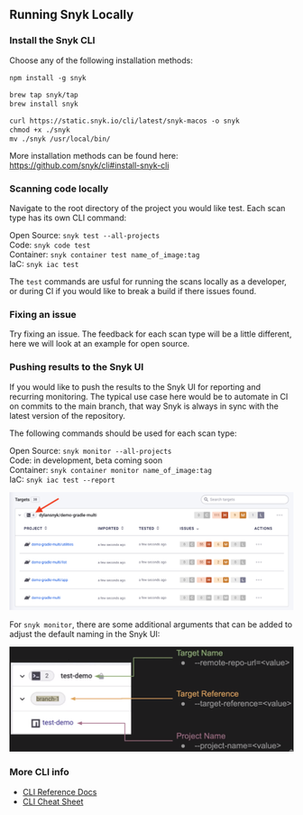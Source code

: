 ## Running Snyk Locally



### Install the Snyk CLI
Choose any of the following installation methods:
```
npm install -g snyk
```
```
brew tap snyk/tap
brew install snyk
```
```
curl https://static.snyk.io/cli/latest/snyk-macos -o snyk
chmod +x ./snyk
mv ./snyk /usr/local/bin/
```
More installation methods can be found here: https://github.com/snyk/cli#install-snyk-cli

### Scanning code locally

Navigate to the root directory of the project you would like test. Each scan type has its own CLI command:

Open Source: `snyk test --all-projects` <br>
Code: `snyk code test` <br>
Container: `snyk container test name_of_image:tag` <br>
IaC: `snyk iac test`

The `test` commands are usful for running the scans locally as a developer, or during CI if you would like to break a build if there issues found. 

### Fixing an issue

Try fixing an issue. The feedback for each scan type will be a little different, here we will look at an example for open source.



### Pushing results to the Snyk UI

If you would like to push the results to the Snyk UI for reporting and recurring monitoring. The typical use case here would be to automate in CI on commits to the main branch, that way Snyk is always in sync with the latest version of the repository.

The following commands should be used for each scan type:

Open Source: `snyk monitor --all-projects` <br>
Code: in development, beta coming soon <br>
Container: `snyk container monitor name_of_image:tag` <br>
IaC: `snyk iac test --report`

<img width="600" src="https://github.com/dylansnyk/poc-getting-started/blob/main/assets/monitor.png">

For `snyk monitor`, there are some additional arguments that can be added to adjust the default naming in the Snyk UI: 
<br>

<img width="600" src="https://github.com/dylansnyk/poc-getting-started/blob/main/assets/monitor-args.png">

### More CLI info

* [CLI Reference Docs](https://docs.snyk.io/snyk-cli/cli-reference)
* [CLI Cheat Sheet](https://res.cloudinary.com/snyk/image/upload/v1664236143/cheat-sheets/cheat-sheet-snyk-cli-v3.pdf)

